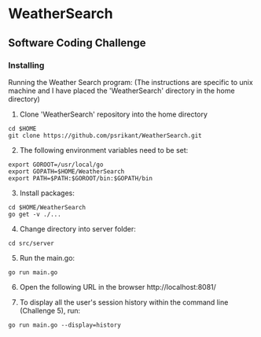 # WeatherSearch

## Software Coding Challenge


### Installing

Running the Weather Search program:
(The instructions are specific to unix machine and I have placed the 'WeatherSearch' directory in the home directory)

1) Clone 'WeatherSearch' repository into the home directory

```
cd $HOME
git clone https://github.com/psrikant/WeatherSearch.git
```

2) The following environment variables need to be set:

```
export GOROOT=/usr/local/go
export GOPATH=$HOME/WeatherSearch
export PATH=$PATH:$GOROOT/bin:$GOPATH/bin
```

3) Install packages:

```
cd $HOME/WeatherSearch
go get -v ./...
```

4) Change directory into server folder:

```
cd src/server
```

5) Run the main.go:

```
go run main.go
```

6) Open the following URL in the browser http://localhost:8081/

7) To display all the user's session history within the command line (Challenge 5), run:

```
go run main.go --display=history
```